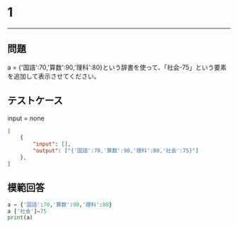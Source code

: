 # 1

---
## 問題

a = {'国語':70,'算数':90,'理科':80}という辞書を使って、「社会-75」という要素を追加して表示させてください。
## テストケース
input = none
```json
[
	{
		"input": [],
		"output": ["{'国語':70,'算数':90,'理科':80,'社会':75}"]
  	},
]
```

## 模範回答
```python
a = {'国語':70,'算数':90,'理科':80}
a ['社会']=75
print(a)
```